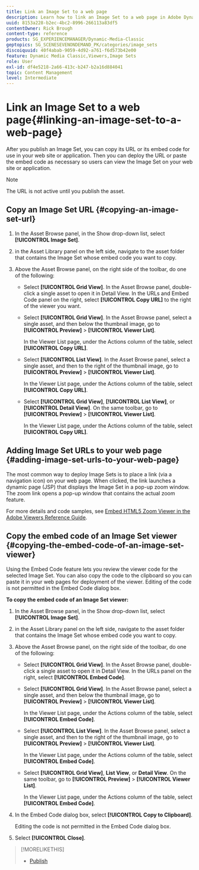 ```yaml
---
title: Link an Image Set to a web page
description: Learn how to link an Image Set to a web page in Adobe Dynamic Media Classic.
uuid: 8153a228-b2ec-4bc2-8996-266113a83df5
contentOwner: Rick Brough
content-type: reference
products: SG_EXPERIENCEMANAGER/Dynamic-Media-Classic
geptopics: SG_SCENESEVENONDEMAND_PK/categories/image_sets
discoiquuid: 40f4abab-9059-4d92-a761-f6d573b42e00
feature: Dynamic Media Classic,Viewers,Image Sets
role: User
exl-id: df4e5218-2a66-413c-b247-b2a16d884041
topic: Content Management
level: Intermediate
---
```

# Link an Image Set to a web page{#linking-an-image-set-to-a-web-page}

After you publish an Image Set, you can copy its URL or its embed code for use in your web site or application. Then you can deploy the URL or paste the embed code as necessary so users can view the Image Set on your web site or application.

>[!NOTE]
>
>The URL is not active until you publish the asset.

## Copy an Image Set URL {#copying-an-image-set-url}

1. In the Asset Browse panel, in the Show drop-down list, select **[!UICONTROL Image Set]**.
1. in the Asset Library panel on the left side, navigate to the asset folder that contains the Image Set whose embed code you want to copy.
1. Above the Asset Browse panel, on the right side of the toolbar, do one of the following:

    * Select **[!UICONTROL Grid View]**. In the Asset Browse panel, double-click a single asset to open it in Detail View. In the URLs and Embed Code panel on the right, select **[!UICONTROL Copy URL]** to the right of the viewer you want.
    * Select **[!UICONTROL Grid View]**. In the Asset Browse panel, select a single asset, and then below the thumbnail image, go to **[!UICONTROL Preview]** > **[!UICONTROL Viewer List]**.

      In the Viewer List page, under the Actions column of the table, select **[!UICONTROL Copy URL]**.

    * Select **[!UICONTROL List View]**. In the Asset Browse panel, select a single asset, and then to the right of the thumbnail image, go to **[!UICONTROL Preview]** > **[!UICONTROL Viewer List]**.

      In the Viewer List page, under the Actions column of the table, select **[!UICONTROL Copy URL]**.

    * Select **[!UICONTROL Grid View]**, **[!UICONTROL List View]**, or **[!UICONTROL Detail View]**. On the same toolbar, go to **[!UICONTROL Preview]** > **[!UICONTROL Viewer List]**.

      In the Viewer List page, under the Actions column of the table, select **[!UICONTROL Copy URL]**.

## Adding Image Set URLs to your web page {#adding-image-set-urls-to-your-web-page}

The most common way to deploy Image Sets is to place a link (via a navigation icon) on your web page. When clicked, the link launches a dynamic page (JSP) that displays the Image Set in a pop-up zoom window. The zoom link opens a pop-up window that contains the actual zoom feature.

For more details and code samples, see [Embed HTML5 Zoom Viewer in the Adobe Viewers Reference Guide](https://experienceleague.adobe.com/docs/dynamic-media-developer-resources/library/viewers-aem-assets-dmc/zoom/c-html5-20-zoom-viewer-about.html#section-e1c3106f5b3e445d9b95be337c2f94e2).

## Copy the embed code of an Image Set viewer {#copying-the-embed-code-of-an-image-set-viewer}

Using the Embed Code feature lets you review the viewer code for the selected Image Set. You can also copy the code to the clipboard so you can paste it in your web pages for deployment of the viewer. Editing of the code is not permitted in the Embed Code dialog box.

**To copy the embed code of an Image Set viewer:**

1. In the Asset Browse panel, in the Show drop-down list, select **[!UICONTROL Image Set]**.
1. in the Asset Library panel on the left side, navigate to the asset folder that contains the Image Set whose embed code you want to copy.
1. Above the Asset Browse panel, on the right side of the toolbar, do one of the following:

    * Select **[!UICONTROL Grid View]**. In the Asset Browse panel, double-click a single asset to open it in Detail View. In the URLs panel on the right, select **[!UICONTROL Embed Code]**.
    * Select **[!UICONTROL Grid View]**. In the Asset Browse panel, select a single asset, and then below the thumbnail image, go to **[!UICONTROL Preview]** > **[!UICONTROL Viewer List]**.

      In the Viewer List page, under the Actions column of the table, select **[!UICONTROL Embed Code]**.

    * Select **[!UICONTROL List View]**. In the Asset Browse panel, select a single asset, and then to the right of the thumbnail image, go to **[!UICONTROL Preview]** > **[!UICONTROL Viewer List]**.

      In the Viewer List page, under the Actions column of the table, select **[!UICONTROL Embed Code]**.

    * Select **[!UICONTROL Grid View]**, **List View**, or **Detail View**. On the same toolbar, go to **[!UICONTROL Preview]** > **[!UICONTROL Viewer List]**.

      In the Viewer List page, under the Actions column of the table, select **[!UICONTROL Embed Code]**.

1. In the Embed Code dialog box, select **[!UICONTROL Copy to Clipboard]**.

   Editing the code is not permitted in the Embed Code dialog box.

1. Select **[!UICONTROL Close]**.

>[!MORELIKETHIS]
>
>* [Publish](publishing-files.md#publishing_files)
